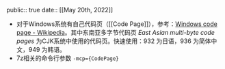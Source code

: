 public:: true
date:: [[May 20th, 2022]]

- 对于Windows系统有自己代码页（[[Code Page]]），参考：[Windows code page - Wikipedia](https://en.wikipedia.org/wiki/Windows_code_page)。其中东南亚多字节代码页 _East Asian multi-byte code pages_ 为CJK系统中使用的代码页。快速使用：932 为日语，936 为简体中文，949 为韩语。
- 7z相关的命令行参数 `-mcp={CodePage}`